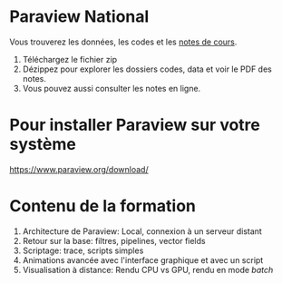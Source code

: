 # Paraview National
Vous trouverez les données, les codes et les [notes de cours](paraview-training.md).

1. Téléchargez le fichier zip
2. Dézippez pour explorer les dossiers codes, data et voir le PDF des notes.
3. Vous pouvez aussi consulter les notes en ligne.

# Pour installer Paraview sur votre système
https://www.paraview.org/download/

# Contenu de la formation
1. Architecture de Paraview: Local, connexion à un serveur distant
2. Retour sur la base: filtres, pipelines, vector fields
3. Scriptage: trace, scripts simples
4. Animations avancée avec l'interface graphique et avec un script
5. Visualisation à distance: Rendu CPU vs GPU, rendu en mode _batch_ 
